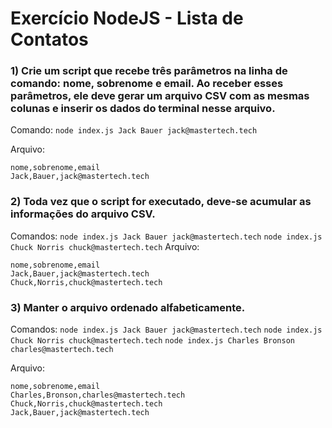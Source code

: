# Exercício NodeJS - Lista de Contatos

### 1) Crie um script que recebe três parâmetros na linha de comando: nome, sobrenome e email. Ao receber esses parâmetros, ele deve gerar um arquivo CSV com as mesmas colunas e inserir os dados do terminal nesse arquivo.

Comando:
`node index.js Jack Bauer jack@mastertech.tech`

Arquivo:
```
nome,sobrenome,email
Jack,Bauer,jack@mastertech.tech
```

### 2) Toda vez que o script for executado, deve-se acumular as informações do arquivo CSV.

Comandos:
`node index.js Jack Bauer jack@mastertech.tech`
`node index.js Chuck Norris chuck@mastertech.tech`
Arquivo:
```
nome,sobrenome,email
Jack,Bauer,jack@mastertech.tech
Chuck,Norris,chuck@mastertech.tech
```

### 3) Manter o arquivo ordenado alfabeticamente.

Comandos:
`node index.js Jack Bauer jack@mastertech.tech`
`node index.js Chuck Norris chuck@mastertech.tech`
`node index.js Charles Bronson charles@mastertech.tech`

Arquivo:
```
nome,sobrenome,email
Charles,Bronson,charles@mastertech.tech
Chuck,Norris,chuck@mastertech.tech
Jack,Bauer,jack@mastertech.tech
```
